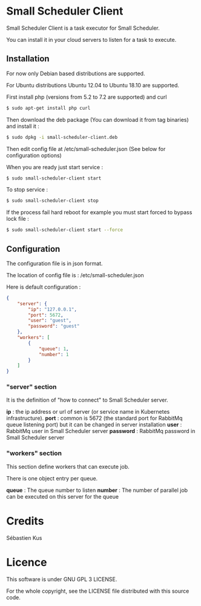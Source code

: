 # Small Scheduler Client

Small Scheduler Client is a task executor for Small Scheduler.

You can install it in your cloud servers to listen for a task to execute.

## Installation

For now only Debian based distributions are supported.

For Ubuntu distributions Ubuntu 12.04 to Ubuntu 18.10 are supported.

First install php (versions from 5.2 to 7.2 are supported) and curl
``` bash
$ sudo apt-get install php curl
```

Then download the deb package (You can download it from tag binaries) and install it :
``` bash
$ sudo dpkg -i small-scheduler-client.deb
```

Then edit config file at /etc/small-scheduler.json (See below for configuration options)

When you are ready just start service :
``` bash
$ sudo small-scheduler-client start
```

To stop service :
``` bash
$ sudo small-scheduler-client stop
```

If the process fail hard reboot for example you must start forced to bypass lock file :
``` bash
$ sudo small-scheduler-client start --force
```

## Configuration

The configuration file is in json format.

The location of config file is : /etc/small-scheduler.json

Here is default configuration :
``` json
{
    "server": {
        "ip": "127.0.0.1",
        "port": 5672,
        "user": "guest",
        "password": "guest"
    },
    "workers": [
        {
            "queue": 1,
            "number": 1
        }
    ]
}
```

### "server" section

It is the definition of "how to connect" to Small Scheduler server.

**ip** : the ip address or url of server (or service name in Kubernetes infrastructure).
**port** : common is 5672 (the standard port for RabbitMq queue listening port) but it can be changed in server installation
**user** : RabbitMq user in Small Scheduler server
**password** : RabbitMq password in Small Scheduler server

### "workers" section

This section define workers that can execute job.

There is one object entry per queue.

**queue** : The queue number to listen
**number** : The number of parallel job can be executed on this server for the queue

# Credits
Sébastien Kus

# Licence
This software is under GNU GPL 3 LICENSE.

For the whole copyright, see the LICENSE file distributed with this source code.